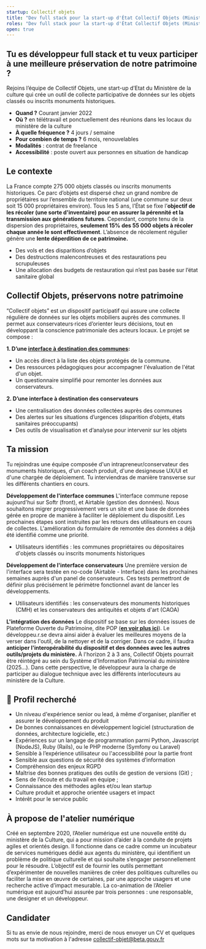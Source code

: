 ```yaml
---
startup: Collectif objets
title: "Dev full stack pour la start-up d'État Collectif Objets (Ministère de la Culture)"
roles: "Dev full stack pour la start-up d'État Collectif Objets (Ministère de la Culture)"
open: true
---
```



## **Tu es développeur full stack et tu veux participer à une meilleure préservation de notre patrimoine ?**
Rejoins l’équipe de Collectif Objets, une start-up d’Etat du Ministère de la culture qui crée un outil de collecte participative de données sur les objets classés ou inscrits monuments historiques.

- **Quand ?** Courant janvier 2022
- **Où ?** en télétravail et ponctuellement des réunions dans les locaux du ministère de la culture
- **À quelle fréquence ?** 4 jours / semaine
- **Pour combien de temps ?** 6 mois, renouvelables
- **Modalités** : contrat de freelance
- **Accessibilité** : poste ouvert aux personnes en situation de handicap


## **Le contexte**
La France compte 275 000 objets classés ou inscrits monuments historiques. Ce parc d’objets est dispersé chez un grand nombre de propriétaires sur l’ensemble du territoire national (une commune sur deux soit 15 000 propriétaires environ). 
Tous les 5 ans, l’État se fixe l’**objectif de les récoler (une sorte d'inventaire) pour en assurer la pérennité et la transmission aux générations futures**.
Cependant, compte tenu de la dispersion des propriétaires, **seulement 15% des 55 000 objets à récoler chaque année le sont effectivement**. L’absence de récolement régulier génère une **lente déperdition de ce patrimoine.** 
- Des vols et des disparitions d’objets
- Des destructions malencontreuses et des restaurations peu scrupuleuses
- Une allocation des budgets de restauration qui n’est pas basée sur l’état sanitaire global

## **Collectif Objets, préservons notre patrimoine**
“Collectif objets” est un dispositif participatif qui assure une collecte régulière de données sur les objets mobiliers auprès des communes. Il permet aux conservateurs·rices d’orienter leurs décisions, tout en développant la conscience patrimoniale des acteurs locaux.
Le projet se compose :


**1. D’une [interface à destination des communes](https://collectif-objets.beta.gouv.fr/):**
- Un accès direct à la liste des objets protégés de la commune.
- Des ressources pédagogiques pour accompagner l'évaluation de l'état d'un objet.
- Un questionnaire simplifié pour remonter les données aux conservateurs.

**2. D’une interface à destination des conservateurs** 
- Une centralisation des données collectées auprès des communes
- Des alertes sur les situations d’urgences (disparition d’objets, états sanitaires préoccupants)
- Des outils de visualisation et d’analyse pour intervenir sur les objets


## **Ta mission**
Tu rejoindras une équipe composée d'un intrapreneur/conservateur des monuments historiques, d'un coach produit, d'une designeuse UX/UI et d'une chargée de déploiement. 
Tu interviendras de manière transverse sur les différents chantiers en cours.


**Développement de l'interface communes**
L'interface commune repose aujourd'hui sur Softr (front), et Airtable (gestion des données). Nous souhaitons migrer progressivement vers un site et une base de données gérée en propre de manière à faciliter le déploiement du dispositif. Les prochaines étapes sont instruites par les retours des utilisateurs en cours de collectes. L'amélioration du formulaire de remontée des données a déjà été identifié comme une priorité.
- Utilisateurs identifiés : les communes propriétaires ou dépositaires d'objets classés ou inscrits monuments historiques 


**Développement de l'interface conservateurs**
Une première version de l'interface sera testée en no-code (Airtable - Interface) dans les prochaines semaines auprès d'un panel de conservateurs. Ces tests permettront de définir plus précisément le périmètre fonctionnel avant de lancer les développements.
- Utilisateurs identifiés : les conservateurs des monuments historiques (CMH) et les conservateurs des antiquités et objets d'art (CAOA)


**L'intégration des données**
Le dispositif se base sur les données issues de Plateforme Ouverte du Patrimoine, dite POP (**[en voir plus ici](https://www.pop.culture.gouv.fr/)**). Le développeu.r.se devra ainsi aider à évaluer les meilleures moyens de la verser dans l'outil, de la nettoyer et de la corriger.
Dans ce cadre, il faudra **anticiper l'interopérabilité du dispositif et des données avec les autres outils/projets du ministère.** À l'horizon 2 à 3 ans, Collectif Objets pourrait être réintégré au sein du Système d'Information Patrimonial du ministère (2025...). Dans cette perspective, le développeur aura la charge de participer au dialogue technique avec les différents interlocuteurs au ministère de la Culture.

## **🔎 Profil recherché**
- Un niveau d'expérience senior ou lead, à même d'organiser, planifier et assurer le développement du produit
- De bonnes connaissances en développement logiciel (structuration de données, architecture logicielle, etc.)
- Expériences sur un langage de programmation parmi Python, Javascript (NodeJS), Ruby (Rails), ou le PHP moderne (Symfony ou Laravel)
- Sensible à l’expérience utilisateur ou l'accessibilité pour la partie front
- Sensible aux questions de sécurité des systèmes d’information
- Compréhension des enjeux RGPD
- Maîtrise des bonnes pratiques des outils de gestion de versions (Git) ;
- Sens de l’écoute et du travail en équipe ;
- Connaissance des méthodes agiles et/ou lean startup
- Culture produit et approche orientée usagers et impact
- Intérêt pour le service public


## **À propose de l'atelier numérique**
Créé en septembre 2020, l’Atelier numérique est une nouvelle entité du ministère de la Culture, qui a pour mission d’aider à la conduite de projets agiles et orientés design. Il fonctionne dans ce cadre comme un incubateur de services numériques dédié aux agents du ministère, qui identifient un problème de politique culturelle et qui souhaite s’engager personnellement pour le résoudre. L’objectif est de fournir les outils permettant d’expérimenter de nouvelles manières de créer des politiques culturelles ou faciliter la mise en œuvre de certaines, par une approche usagers et une recherche active d’impact mesurable. La co-animation de l’Atelier numérique est aujourd’hui assurée par trois personnes : une responsable, une designer et un développeur.

## **Candidater**
Si tu as envie de nous rejoindre, merci de nous envoyer un CV et quelques mots sur ta motivation à l'adresse collectif-objet@beta.gouv.fr
